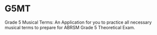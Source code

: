 # G5MT
Grade 5 Musical Terms: An Application for you to practice all necessary musical terms to prepare for ABRSM Grade 5 Theoretical Exam.
